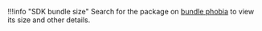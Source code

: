 !!!info "SDK bundle size"
    Search for the package on [bundle phobia](https://bundlephobia.com/) to view its size and other details.